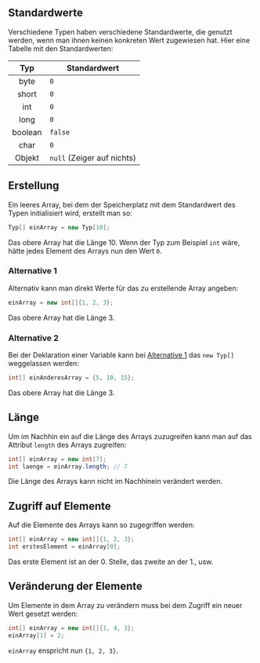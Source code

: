 ## Standardwerte

Verschiedene Typen haben verschiedene Standardwerte, die genutzt werden, wenn man ihnen keinen konkreten Wert zugewiesen hat. Hier eine Tabelle mit den Standardwerten:

|Typ    |Standardwert              |
|:-----:|--------------------------|
|byte   |`0`                       |
|short  |`0`                       |
|int    |`0`                       |
|long   |`0`                       |
|boolean|`false`                   |
|char   |`0`                       |
|Objekt |`null` (Zeiger auf nichts)|

## Erstellung

Ein leeres Array, bei dem der Speicherplatz mit dem Standardwert des Typen initialisiert wird, erstellt man so:

```java
Typ[] einArray = new Typ[10];
```

Das obere Array hat die Länge 10.
Wenn der Typ zum Beispiel `int` wäre, hätte jedes Element des Arrays nun den Wert `0`.

### Alternative 1

Alternativ kann man direkt Werte für das zu erstellende Array angeben:

```java
einArray = new int[]{1, 2, 3};
```

Das obere Array hat die Länge 3.

### Alternative 2

Bei der Deklaration einer Variable kann bei [Alternative 1](#alternative-1) das `new Typ[]` weggelassen werden:

```java
int[] einAnderesArray = {5, 10, 15};
```

Das obere Array hat die Länge 3.

## Länge

Um im Nachhin ein auf die Länge des Arrays zuzugreifen kann man auf das Attribut `length` des Arrays zugreifen:

```java
int[] einArray = new int[7];
int laenge = einArray.length; // 7
```

Die Länge des Arrays kann nicht im Nachhinein verändert werden.

## Zugriff auf Elemente

Auf die Elemente des Arrays kann so zugegriffen werden:

```java
int[] einArray = new int[]{1, 2, 3};
int erstesElement = einArray[0];
```

Das erste Element ist an der 0. Stelle, das zweite an der 1., usw.

## Veränderung der Elemente

Um Elemente in dem Array zu verändern muss bei dem Zugriff ein neuer Wert gesetzt werden:

```java
int[] einArray = new int[]{1, 4, 3};
einArray[1] = 2;
```

`einArray` enspricht nun `{1, 2, 3}`.

